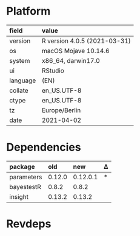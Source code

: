 # Platform

|field    |value                        |
|:--------|:----------------------------|
|version  |R version 4.0.5 (2021-03-31) |
|os       |macOS Mojave 10.14.6         |
|system   |x86_64, darwin17.0           |
|ui       |RStudio                      |
|language |(EN)                         |
|collate  |en_US.UTF-8                  |
|ctype    |en_US.UTF-8                  |
|tz       |Europe/Berlin                |
|date     |2021-04-02                   |

# Dependencies

|package    |old    |new      |Δ  |
|:----------|:------|:--------|:--|
|parameters |0.12.0 |0.12.0.1 |*  |
|bayestestR |0.8.2  |0.8.2    |   |
|insight    |0.13.2 |0.13.2   |   |

# Revdeps

